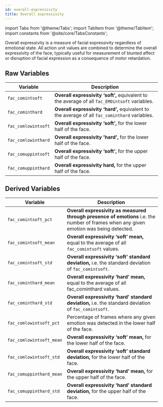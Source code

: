 ```yaml
---
id: overall-expressivity
title: Overall expressivity
---
```


import Tabs from '@theme/Tabs'; import TabItem from '@theme/TabItem'; import constants from '@site/core/TabsConstants';

Overall expressivity is a measure of facial expressivity regardless of emotional state. All action unit values are combined to determine the overall expressivity of the face, typically useful for measurement of blunted affect or disruption of facial expression as a consequence of motor retardation.

## Raw Variables

| Variable      | Description |
| ----------- | ----------- |
| `fac_comintsoft`      | **Overall expressivity ‘soft’,** equivalent to the average of all `fac_EMOintsoft` variables.    |
| `fac_cominthard`      | **Overall expressivity ‘hard’,** equivalent to the average of all `fac_cominthard` variables.    |
| `fac_comlowintsoft`      | **Overall expressivity ‘soft’,** for the lower half of the face.    |
| `fac_comlowinthard`      | **Overall expressivity 'hard',** for the lower half of the face.    |
| `fac_comuppintsoft`      | **Overall expressivity ‘soft’,** for the upper half of the face.    |
| `fac_comuppinthard`      | **Overall expressivity hard,** for the upper half of the face.    |

## Derived Variables

| Variable      | Description |
| ----------- | ----------- |
| `fac_comintsoft_pct`      | **Overall expressivity as measured through presence of emotions** i.e. the number of frames when any given emotion was being detected.     |
| `fac_comintsoft_mean`      | **Overall expressivity ‘soft’ mean,** equal to the average of all `fac_comintsoft` values.     |
| `fac_comintsoft_std`      | **Overall expressivity ‘soft’ standard deviation,** i.e. the standard deviation of `fac_comintsoft`. |
| `fac_cominthard_mean`      | **Overall expressivity ‘hard’ mean,** equal to the average of all fac_cominthard values. |
| `fac_cominthard_std`      | **Overall expressivity ‘hard’ standard deviation,** i.e. the standard deviation of `fac_comintsoft`. |
| `fac_comlowintsoft_pct`      | Percentage of frames where any given emotion was detected in the lower half of the face. |
| `fac_comlowintsoft_mean`      | **Overall expressivity ‘soft’ mean,** for the lower half of the face. |
| `fac_comlowintsoft_std`      | **Overall expressivity ‘soft’ standard deviation,** for the lower half of the face. |
| `fac_comuppinthard_mean`      | **Overall expressivity ‘hard’ mean,** for the upper half of the face. |
| `fac_comuppinthard_std`      | **Overall expressivity ‘hard’ standard deviation,** for the upper half of the face. |